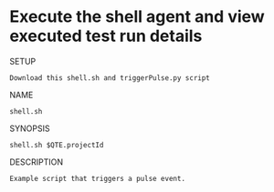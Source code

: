 # Execute the shell agent and view executed test run details

SETUP

    Download this shell.sh and triggerPulse.py script

NAME

    shell.sh

SYNOPSIS

    shell.sh $QTE.projectId

DESCRIPTION

    Example script that triggers a pulse event. 
